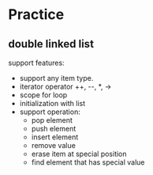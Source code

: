 # Practice

## double linked list 
 support features:
 + support any item type.
 + iterator operator ++, --, *, ->
 + scope for loop
 + initialization with list
 + support operation: 
    + pop element
    + push element
    + insert element
    + remove value
    + erase item at special position
    + find element that has special value
